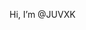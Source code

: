 Hi, I’m @JUVXK


<!---
JUVXK/JUVXK is a ✨ special ✨ repository because its `README.md` (this file) appears on your GitHub profile.
You can click the Preview link to take a look at your changes.
--->
